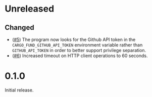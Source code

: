 # Unreleased

## Changed

- ([#5](https://github.com/acfoltzer/cargo-fund/pull/5)) The program now looks for the Github API token in the `CARGO_FUND_GITHUB_API_TOKEN` environment variable rather than `GITHUB_API_TOKEN` in order to better support privilege separation.
- ([#6](https://github.com/acfoltzer/cargo-fund/pull/6)) Increased timeout on HTTP client operations to 60 seconds.

# 0.1.0

Initial release.
